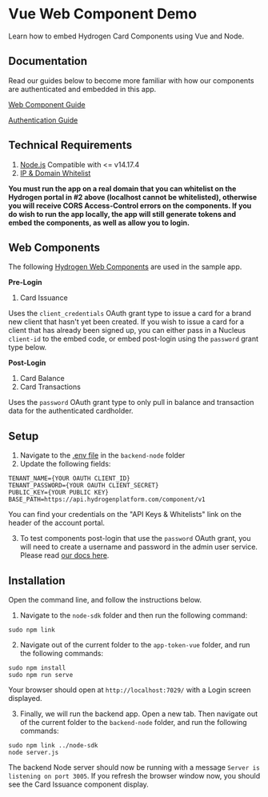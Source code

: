 # Vue Web Component Demo

Learn how to embed Hydrogen Card Components using Vue and Node.

## Documentation
Read our guides below to become more familiar with how our components are authenticated and embedded in this app.

[Web Component Guide](https://www.hydrogenplatform.com/docs/no-code-quickstart#web-components)

[Authentication Guide](https://www.hydrogenplatform.com/docs/atom-quickstart#authentication)

## Technical Requirements
1. [Node.js](https://nodejs.org/) Compatible with <= v14.17.4
2. [IP & Domain Whitelist](https://support.hydrogenplatform.com/hc/en-us/articles/1500007613761-How-does-the-API-whitelisting-work-)

**You must run the app on a real domain that you can whitelist on the Hydrogen portal in #2 above (localhost cannot be whitelisted), otherwise you will receive CORS Access-Control errors on the components. If you do wish to run the app locally, the app will still generate tokens and embed the components, as well as allow you to login.**

## Web Components

The following [Hydrogen Web Components](https://www.hydrogenplatform.com/cards-no-code-applications) are used in the sample app.

**Pre-Login**

1. Card Issuance

Uses the `client_credentials` OAuth grant type to issue a card for a brand new client that hasn't yet been created. If you wish to issue a card for a client that has already been signed up, you can either pass in a Nucleus `client-id` to the embed code, or embed post-login using the `password` grant type below.

**Post-Login**

1. Card Balance
2. Card Transactions

Uses the `password` OAuth grant type to only pull in balance and transaction data for the authenticated cardholder.

## Setup

1. Navigate to the [.env file](https://github.com/hydrogen-dev/sample-app/blob/master/vue/backend-node/.env) in the `backend-node` folder
2. Update the following fields:
```shell
TENANT_NAME={YOUR OAUTH CLIENT_ID}
TENANT_PASSWORD={YOUR OAUTH CLIENT_SECRET}
PUBLIC_KEY={YOUR PUBLIC KEY}
BASE_PATH=https://api.hydrogenplatform.com/component/v1
```
You can find your credentials on the "API Keys & Whitelists" link on the header of the account portal.

3. To test components post-login that use the `password` OAuth grant, you will need to create a username and password in the admin user service. Please read [our docs here](https://www.hydrogenplatform.com/docs/nucleus/v1/#Create-a-client-in-admin).

## Installation

Open the command line, and follow the instructions below.

1. Navigate to the `node-sdk` folder and then run the following command:

```shell
sudo npm link
```

2. Navigate out of the current folder to the `app-token-vue` folder, and run the following commands:

```shell
sudo npm install
sudo npm run serve
```

Your browser should open at `http://localhost:7029/` with a Login screen displayed.

3. Finally, we will run the backend app. Open a new tab. Then navigate out of the current folder to the `backend-node` folder, and run the following commands:

```shell
sudo npm link ../node-sdk
node server.js
```

The backend Node server should now be running with a message `Server is listening on port 3005`. If you refresh the browser window now, you should see the Card Issuance component display.
